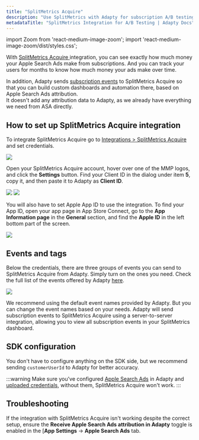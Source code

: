 ```yaml
---
title: "SplitMetrics Acquire"
description: "Use SplitMetrics with Adapty for subscription A/B testing and optimization."
metadataTitle: "SplitMetrics Integration for A/B Testing | Adapty Docs"
---
```


import Zoom from 'react-medium-image-zoom';
import 'react-medium-image-zoom/dist/styles.css';

With [SplitMetrics Acquire ](https://splitmetrics.com/acquire/)integration, you can see exactly how much money your Apple Search Ads make from subscriptions. And you can track your users for months to know how much money your ads make over time.

In addition, Adapty sends [subscription events](events) to SplitMetrics Acquire so that you can build custom dashboards and automation there, based on Apple Search Ads attribution.  
It doesn't add any attribution data to Adapty, as we already have everything we need from ASA directly.

## How to set up SplitMetrics Acquire integration

To integrate SplitMetrics Acquire go to [Integrations > SplitMetrics Acquire](https://app.adapty.io/integrations/splitmetrics) and set credentials.

<Zoom>
  <img src={require('./img/8255349-CleanShot_2023-08-14_at_17.39.422x.webp').default}
  style={{
    border: '1px solid #727272', /* border width and color */
    width: '700px', /* image width */
    display: 'block', /* for alignment */
    margin: '0 auto' /* center alignment */
  }}
/>
</Zoom>

Open your SplitMetrics Acquire account, hover over one of the MMP logos, and click the **Settings** button. Find your Client ID in the dialog under item **5**, copy it, and then paste it to Adapty as **Client ID**.

<Zoom>
  <img src={require('./img/4d0b2b6-Adapty.webp').default}
  style={{
    border: '1px solid #727272', /* border width and color */
    width: '700px', /* image width */
    display: 'block', /* for alignment */
    margin: '0 auto' /* center alignment */
  }}
/>
</Zoom>

<Zoom>
  <img src={require('./img/4f8d0b8-AdaptyGuide.webp').default}
  style={{
    border: '1px solid #727272', /* border width and color */
    width: '700px', /* image width */
    display: 'block', /* for alignment */
    margin: '0 auto' /* center alignment */
  }}
/>
</Zoom>

You will also have to set Apple App ID to use the integration. To find your App ID, open your app page in App Store Connect, go to the **App Information page** in the **General** section, and find the **Apple ID** in the left bottom part of the screen.

<Zoom>
  <img src={require('./img/61578ee-CleanShot_2022-04-20_at_17.55.03.webp').default}
  style={{
    border: '1px solid #727272', /* border width and color */
    width: '700px', /* image width */
    display: 'block', /* for alignment */
    margin: '0 auto' /* center alignment */
  }}
/>
</Zoom>

## Events and tags

Below the credentials, there are three groups of events you can send to SplitMetrics Acquire from Adapty. Simply turn on the ones you need. Check the full list of the events offered by Adapty [here](events).

<Zoom>
  <img src={require('./img/1b0c777-CleanShot_2023-08-11_at_14.56.362x.webp').default}
  style={{
    border: '1px solid #727272', /* border width and color */
    width: '700px', /* image width */
    display: 'block', /* for alignment */
    margin: '0 auto' /* center alignment */
  }}
/>
</Zoom>

We recommend using the default event names provided by Adapty. But you can change the event names based on your needs. Adapty will send subscription events to SplitMetrics Acquire using a server-to-server integration, allowing you to view all subscription events in your SplitMetrics dashboard.

## SDK configuration

You don't have to configure anything on the SDK side, but we recommend sending `customerUserId` to Adapty for better accuracy.

:::warning
Make sure you've configured [Apple Search Ads](apple-search-ads) in Adapty and [uploaded credentials](https://app.adapty.io/settings/apple-search-ads), without them, SplitMetrics Acquire won't work.
:::

## Troubleshooting

If the integration with SplitMetrics Acquire isn't working despite the correct setup, ensure the **Receive Apple Search Ads attribution in Adapty** toggle is enabled in the [**App Settings** -> **Apple Search Ads** tab.